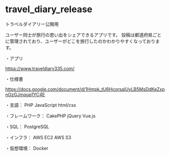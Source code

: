 # travel_diary_release
トラベルダイアリー公開用

ユーザー同士が旅行の思い出をシェアできるアプリです。
投稿は都道府県ごとに管理されており、ユーザーがどこを旅行したのかわかりやすくなっております。

・アプリ

https://www.traveldiary335.com/

・仕様書

https://docs.google.com/document/d/1Hmpk_tU6HcorsaIUvLB5MsDdKeZxpnOzGJmqup1YC4E

・言語：
PHP
JavaScript
html/css

・フレームワーク：
CakePHP
jQuery
Vue.js

・SQL：
PostgreSQL

・インフラ：
AWS EC2
AWS S3

・仮想環境：
Docker
